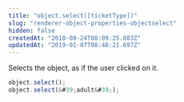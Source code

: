 ```yaml
---
title: "object.select([ticketType])"
slug: "renderer-object-properties-objectselect"
hidden: false
createdAt: "2018-08-24T08:09:25.883Z"
updatedAt: "2019-01-07T08:48:21.697Z"
---
```

Selects the object, as if the user clicked on it.

```javascript
object.select();
object.select(&#39;adult&#39;);
```
